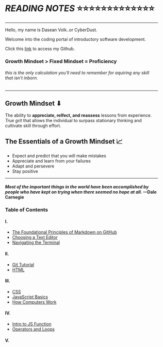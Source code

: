 # *READING NOTES* ⭐⭐⭐⭐⭐⭐⭐⭐⭐⭐⭐⭐⭐

____
Hello, my name is Dasean Volk..or CyberDust.

Welcome into the coding portal of introductory software development.

Click this [link](https://github.com/Cyber-Dust) to access my Github.


### Growth Mindset > Fixed Mindset = **Proficiency**

###### *this is the only calculation you'll need to remember for aquiring any skill that isn't inborn.*

----

## Growth Mindset ⬇

The ability to **appreciate, relfect, and reassess** lessons from experience. *True grit* that allows the individual to surpass stationary thinking and cultivate skill through effort.

## The Essentials of a Growth Mindset 📈

* Expect and predict that you will make mistakes
* Appreciate and learn from your failures
* Adapt and persevere
* Stay positive

---

#### *Most of the important things in the world have been accomplished by people who have kept on trying when there seemed no hope at all.* —Dale Carnegie

### Table of Contents

#### I.

* [The Foundational Principles of Markdown on GitHub](markdown.md)
* [Choosing a Text Editor](markdown2.md)
* [Navigating the Terminal](terminal.md)

#### II.

* [Git Tutorial](markdown3.md)
* [HTML](HTML.md)

#### III.

* [CSS](CSS.md)
* [JavaScript Basics](introJS.md)
* [How Computers Work](computerworks.md)

#### IV.

* [Intro to JS Function](introJS.md)
* [Operators and Loops](oploop.md)

#### V.

